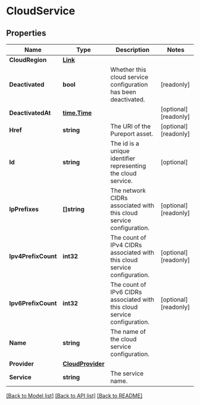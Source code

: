 # CloudService

## Properties

Name | Type | Description | Notes
------------ | ------------- | ------------- | -------------
**CloudRegion** | [**Link**](Link.md) |  | 
**Deactivated** | **bool** | Whether this cloud service configuration has been deactivated. | [readonly] 
**DeactivatedAt** | [**time.Time**](time.Time.md) |  | [optional] [readonly] 
**Href** | **string** | The URI of the Pureport asset. | [optional] [readonly] 
**Id** | **string** | The id is a unique identifier representing the cloud service. | [optional] 
**IpPrefixes** | **[]string** | The network CIDRs associated with this cloud service configuration. | [optional] [readonly] 
**Ipv4PrefixCount** | **int32** | The count of IPv4 CIDRs associated with this cloud service configuration. | [optional] [readonly] 
**Ipv6PrefixCount** | **int32** | The count of IPv6 CIDRs associated with this cloud service configuration. | [optional] [readonly] 
**Name** | **string** | The name of the cloud service configuration. | 
**Provider** | [**CloudProvider**](CloudProvider.md) |  | 
**Service** | **string** | The service name. | 

[[Back to Model list]](../README.md#documentation-for-models) [[Back to API list]](../README.md#documentation-for-api-endpoints) [[Back to README]](../README.md)


